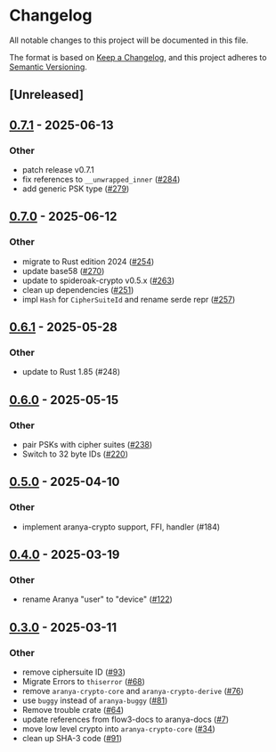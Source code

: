 # Changelog

All notable changes to this project will be documented in this file.

The format is based on [Keep a Changelog](https://keepachangelog.com/en/1.0.0/),
and this project adheres to [Semantic Versioning](https://semver.org/spec/v2.0.0.html).

## [Unreleased]

## [0.7.1](https://github.com/aranya-project/aranya-core/compare/aranya-crypto-v0.7.0...aranya-crypto-v0.7.1) - 2025-06-13

### Other

- patch release v0.7.1
- fix references to `__unwrapped_inner` ([#284](https://github.com/aranya-project/aranya-core/pull/284))
- add generic PSK type ([#279](https://github.com/aranya-project/aranya-core/pull/279))

## [0.7.0](https://github.com/aranya-project/aranya-core/compare/aranya-crypto-v0.6.1...aranya-crypto-v0.7.0) - 2025-06-12

### Other

- migrate to Rust edition 2024 ([#254](https://github.com/aranya-project/aranya-core/pull/254))
- update base58 ([#270](https://github.com/aranya-project/aranya-core/pull/270))
- update to spideroak-crypto v0.5.x ([#263](https://github.com/aranya-project/aranya-core/pull/263))
- clean up dependencies ([#251](https://github.com/aranya-project/aranya-core/pull/251))
- impl `Hash` for `CipherSuiteId` and rename serde repr ([#257](https://github.com/aranya-project/aranya-core/pull/257))

## [0.6.1](https://github.com/aranya-project/aranya-core/compare/aranya-crypto-v0.6.0...aranya-crypto-v0.6.1) - 2025-05-28

### Other

- update to Rust 1.85 (#248)

## [0.6.0](https://github.com/aranya-project/aranya-core/compare/aranya-crypto-v0.5.0...aranya-crypto-v0.6.0) - 2025-05-15

### Other

- pair PSKs with cipher suites ([#238](https://github.com/aranya-project/aranya-core/pull/238))
- Switch to 32 byte IDs ([#220](https://github.com/aranya-project/aranya-core/pull/220))

## [0.5.0](https://github.com/aranya-project/aranya-core/compare/aranya-crypto-v0.4.0...aranya-crypto-v0.5.0) - 2025-04-10

### Other

- implement aranya-crypto support, FFI, handler (#184)

## [0.4.0](https://github.com/aranya-project/aranya-core/compare/aranya-crypto-v0.3.0...aranya-crypto-v0.4.0) - 2025-03-19

### Other

- rename Aranya "user" to "device" ([#122](https://github.com/aranya-project/aranya-core/pull/122))

## [0.3.0](https://github.com/aranya-project/aranya-core/compare/aranya-crypto-v0.2.1...aranya-crypto-v0.3.0) - 2025-03-11

### Other

- remove ciphersuite ID ([#93](https://github.com/aranya-project/aranya-core/pull/93))
- Migrate Errors to `thiserror` ([#68](https://github.com/aranya-project/aranya-core/pull/68))
- remove `aranya-crypto-core` and `aranya-crypto-derive` ([#76](https://github.com/aranya-project/aranya-core/pull/76))
- use `buggy` instead of `aranya-buggy` ([#81](https://github.com/aranya-project/aranya-core/pull/81))
- Remove trouble crate ([#64](https://github.com/aranya-project/aranya-core/pull/64))
- update references from flow3-docs to aranya-docs ([#7](https://github.com/aranya-project/aranya-core/pull/7))
- move low level crypto into `aranya-crypto-core` ([#34](https://github.com/aranya-project/aranya-core/pull/34))
- clean up SHA-3 code ([#91](https://github.com/aranya-project/aranya-core/pull/91))
